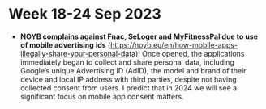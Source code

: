 # Week 18-24 Sep 2023

- **NOYB complains against Fnac, SeLoger and MyFitnessPal due to use of mobile advertising ids** (https://noyb.eu/en/how-mobile-apps-illegally-share-your-personal-data): Once opened, the applications immediately began to collect and share personal data, including Google’s unique Advertising ID (AdID), the model and brand of their device and local IP address with third parties, despite not having collected consent from users. I predict that in 2024 we will see a significant focus on mobile app consent matters. 